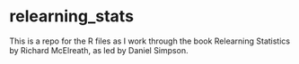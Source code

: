 # relearning_stats

This is a repo for the R files as I work through the book Relearning Statistics by Richard McElreath, as led by Daniel Simpson.